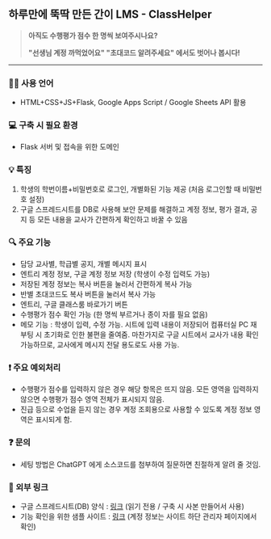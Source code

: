 ## 하루만에 뚝딱 만든 간이 LMS - ClassHelper

> **아직도 수행평가 점수 한 명씩 보여주시나요?**
> 
> **"선생님 계정 까먹었어요" "초대코드 알려주세요" 에서도 벗어나 봅시다!**

---

### 👨‍💻 사용 언어
- HTML+CSS+JS+Flask, Google Apps Script / Google Sheets API 활용


### 💻 구축 시 필요 환경
- Flask 서버 및 접속을 위한 도메인


### 💡 특징
1. 학생의 학번이름+비밀번호로 로그인, 개별화된 기능 제공 (처음 로그인할 때 비밀번호 설정)
2. 구글 스프레드시트를 DB로 사용해 보안 문제를 해결하고 계정 정보, 평가 결과, 공지 등 모든 내용을 교사가 간편하게 확인하고 바꿀 수 있음


### 🔍 주요 기능
- 담당 교사별, 학급별 공지, 개별 메시지 표시
- 엔트리 계정 정보, 구글 계정 정보 저장 (학생이 수정 입력도 가능)
- 저장된 계정 정보는 복사 버튼을 눌러서 간편하게 복사 가능
- 반별 초대코드도 복사 버튼을 눌러서 복사 가능
- 엔트리, 구글 클래스룸 바로가기 버튼
- 수행평가 점수 확인 가능 (한 명씩 부르거나 종이 자를 필요 없음)
- 메모 기능 : 학생이 입력, 수정 가능. 시트에 입력 내용이 저장되어 컴퓨터실 PC 재부팅 시 초기화로 인한 불편을 줄여줌. 마찬가지로 구글 시트에서 교사가 내용 확인 가능하므로, 교사에게 메시지 전달 용도로도 사용 가능.


### ❗️ 주요 예외처리
- 수행평가 점수를 입력하지 않은 경우 해당 항목은 뜨지 않음. 모든 영역을 입력하지 않으면 수행평가 점수 영역 전체가 표시되지 않음.
- 진급 등으로 수업을 듣지 않는 경우 계정 조회용으로 사용할 수 있도록 계정 정보 영역은 표시되게 함.


### ❓ 문의
- 세팅 방법은 ChatGPT 에게 소스코드를 첨부하여 질문하면 친절하게 알려 줄 것임.


### 🔗 외부 링크

- 구글 스프레드시트(DB) 양식 : [링크](https://docs.google.com/spreadsheets/d/14zHWgtie9eSD8jBkaXTQbpvZwc3tFF7ukGF877n0X5Q/edit?usp=sharing) (읽기 전용 / 구축 시 사본 만들어서 사용)
- 기능 확인을 위한 샘플 사이트 : [링크](https://class.sa1t.me/) (계정 정보는 사이트 하단 관리자 페이지에서 확인)

